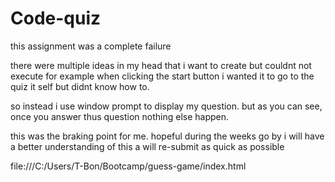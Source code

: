 # Code-quiz

this assignment was a complete failure

there were multiple ideas in my head that i want to create but couldnt not execute for example
when clicking the start button i wanted it to go to the quiz it self but didnt know how to.

so instead i use window prompt to display my question. but as you can see, once you answer thus question nothing else happen.

this was the braking point for me. hopeful during the weeks go by i will have a better understanding of this a will re-submit as quick as possible

file:///C:/Users/T-Bon/Bootcamp/guess-game/index.html
